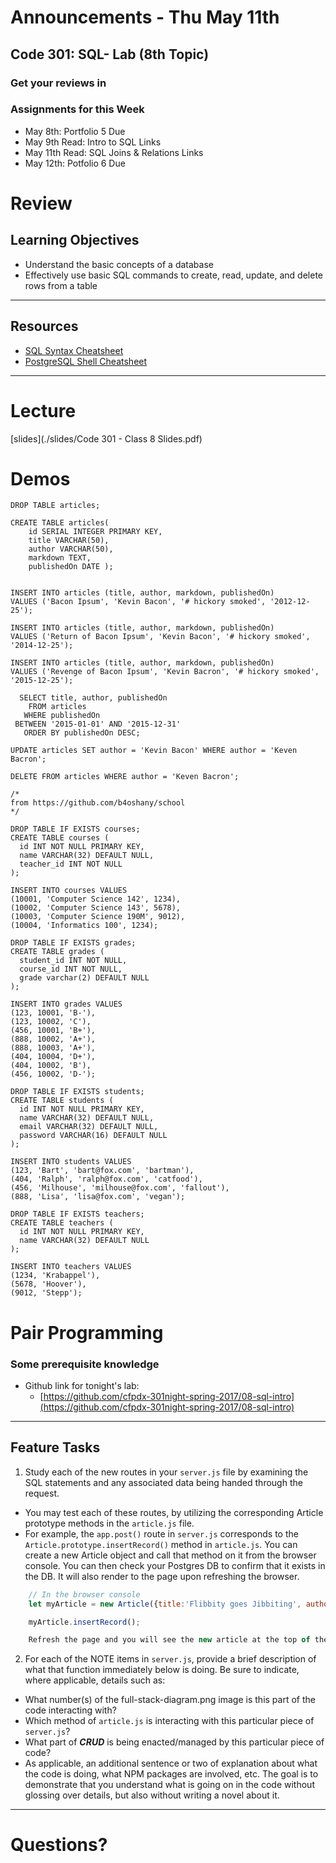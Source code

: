 # Announcements - Thu May 11th

## Code 301: SQL- Lab (8th Topic)

### Get your reviews in

### Assignments for this Week

* May 8th: Portfolio 5 Due
* May 9th Read: Intro to SQL Links
* May 11th Read: SQL Joins & Relations Links
* May 12th: Potfolio 6 Due

# Review


## Learning Objectives

- Understand the basic concepts of a database
- Effectively use basic SQL commands to create, read, update, and delete rows from a table

---

## Resources

* [SQL Syntax Cheatsheet](cheatsheets/sql.md)
* [PostgreSQL Shell Cheatsheet](cheatsheets/postgress-shell.md)



---

# Lecture

[slides](./slides/Code 301 - Class 8 Slides.pdf)


# Demos

```
DROP TABLE articles;

CREATE TABLE articles(
	id SERIAL INTEGER PRIMARY KEY,
	title VARCHAR(50),
	author VARCHAR(50),
	markdown TEXT,
	publishedOn DATE );


INSERT INTO articles (title, author, markdown, publishedOn)
VALUES ('Bacon Ipsum', 'Kevin Bacon', '# hickory smoked', '2012-12-25');

INSERT INTO articles (title, author, markdown, publishedOn)
VALUES ('Return of Bacon Ipsum', 'Kevin Bacon', '# hickory smoked', '2014-12-25');

INSERT INTO articles (title, author, markdown, publishedOn)
VALUES ('Revenge of Bacon Ipsum', 'Kevin Bacron', '# hickory smoked', '2015-12-25');

  SELECT title, author, publishedOn
    FROM articles
   WHERE publishedOn
 BETWEEN '2015-01-01' AND '2015-12-31'
   ORDER BY publishedOn DESC;

UPDATE articles SET author = 'Kevin Bacon' WHERE author = 'Keven Bacron';

DELETE FROM articles WHERE author = 'Keven Bacron';

```

```
/*
from https://github.com/b4oshany/school
*/

DROP TABLE IF EXISTS courses;
CREATE TABLE courses (
  id INT NOT NULL PRIMARY KEY,
  name VARCHAR(32) DEFAULT NULL,
  teacher_id INT NOT NULL
);

INSERT INTO courses VALUES
(10001, 'Computer Science 142', 1234),
(10002, 'Computer Science 143', 5678),
(10003, 'Computer Science 190M', 9012),
(10004, 'Informatics 100', 1234);

DROP TABLE IF EXISTS grades;
CREATE TABLE grades (
  student_id INT NOT NULL,
  course_id INT NOT NULL,
  grade varchar(2) DEFAULT NULL
);

INSERT INTO grades VALUES
(123, 10001, 'B-'),
(123, 10002, 'C'),
(456, 10001, 'B+'),
(888, 10002, 'A+'),
(888, 10003, 'A+'),
(404, 10004, 'D+'),
(404, 10002, 'B'),
(456, 10002, 'D-');

DROP TABLE IF EXISTS students;
CREATE TABLE students (
  id INT NOT NULL PRIMARY KEY,
  name VARCHAR(32) DEFAULT NULL,
  email VARCHAR(32) DEFAULT NULL,
  password VARCHAR(16) DEFAULT NULL
);

INSERT INTO students VALUES
(123, 'Bart', 'bart@fox.com', 'bartman'),
(404, 'Ralph', 'ralph@fox.com', 'catfood'),
(456, 'Milhouse', 'milhouse@fox.com', 'fallout'),
(888, 'Lisa', 'lisa@fox.com', 'vegan');

DROP TABLE IF EXISTS teachers;
CREATE TABLE teachers (
  id INT NOT NULL PRIMARY KEY,
  name VARCHAR(32) DEFAULT NULL
);

INSERT INTO teachers VALUES
(1234, 'Krabappel'),
(5678, 'Hoover'),
(9012, 'Stepp');
```



# Pair Programming

### Some prerequisite knowledge

* Github link for tonight's lab:
	* [https://github.com/cfpdx-301night-spring-2017/08-sql-intro](https://github.com/cfpdx-301night-spring-2017/08-sql-intro)

---

## Feature Tasks
<!-- a list or description of the feature tasks you want the students to implement -->
1. Study each of the new routes in your `server.js` file by examining the SQL statements and any associated data being handed through the request.
  * You may test each of these routes, by utilizing the corresponding Article prototype methods in the `article.js` file.
  * For example, the `app.post()` route in `server.js` corresponds to the `Article.prototype.insertRecord()` method in `article.js`. You can create a new Article object and call that method on it from the browser console. You can then check your Postgres DB to confirm that it exists in the DB. It will also render to the page upon refreshing the browser.

```javascript
    // In the browser console
    let myArticle = new Article({title:'Flibbity goes Jibbiting', author:'Flibbity Jibbit', authorUrl:'flibbity.jibbit.com', category:'jibbits', publishedOn:'01-01-2217', body:'Flibbity Jibbit and the Key Keeper'});

    myArticle.insertRecord();

    Refresh the page and you will see the new article at the top of the blog, plus the relevant information populated into the author and category filters.
```

2. For each of the NOTE items in `server.js`, provide a brief description of what that function immediately below is doing. Be sure to indicate, where applicable, details such as:
  - What number(s) of the full-stack-diagram.png image is this part of the code interacting with?
  - Which method of `article.js` is interacting with this particular piece of `server.js`?
  - What part of ***CRUD*** is being enacted/managed by this particular piece of code?
  - As applicable, an additional sentence or two of explanation about what the code is doing, what NPM packages are involved, etc. The goal is to demonstrate that you understand what is going on in the code without glossing over details, but also without writing a novel about it.

---



# Questions?












